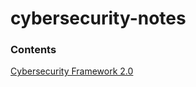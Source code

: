 # cybersecurity-notes


### Contents
[Cybersecurity Framework 2.0](https://github.com/borelli28/cybersecurity-notes/csf.txt)
